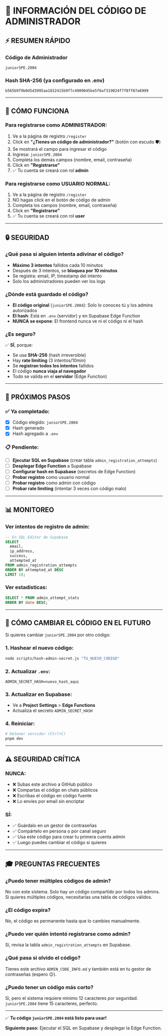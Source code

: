 # 🔐 INFORMACIÓN DEL CÓDIGO DE ADMINISTRADOR

## ⚡ RESUMEN RÁPIDO

### **Código de Administrador**
```
juniorSPE.2004
```

### **Hash SHA-256 (ya configurado en .env)**
```
b565b9f9b0d5d3995aa1832415b9f7c4909045be5f6af319024f7f8ff87a6999
```

---

## 📝 CÓMO FUNCIONA

### **Para registrarse como ADMINISTRADOR:**

1. Ve a la página de registro `/register`
2. Click en **"¿Tienes un código de administrador?"** (botón con escudo 🛡️)
3. Se mostrará el campo para ingresar el código
4. Ingresa: `juniorSPE.2004`
5. Completa los demás campos (nombre, email, contraseña)
6. Click en **"Registrarse"**
7. ✅ Tu cuenta se creará con rol **admin**

### **Para registrarse como USUARIO NORMAL:**

1. Ve a la página de registro `/register`
2. NO hagas click en el botón de código de admin
3. Completa los campos (nombre, email, contraseña)
4. Click en **"Registrarse"**
5. ✅ Tu cuenta se creará con rol **user**

---

## 🔒 SEGURIDAD

### **¿Qué pasa si alguien intenta adivinar el código?**

- **Máximo 3 intentos** fallidos cada 10 minutos
- Después de 3 intentos, se **bloquea por 10 minutos**
- Se registra: email, IP, timestamp del intento
- Solo los administradores pueden ver los logs

### **¿Dónde está guardado el código?**

- **El código original** (`juniorSPE.2004`): Solo lo conoces tú y los admins autorizados
- **El hash**: Está en `.env` (servidor) y en Supabase Edge Function
- **NUNCA se expone**: El frontend nunca ve ni el código ni el hash

### **¿Es seguro?**

✅ **SÍ**, porque:
- Se usa **SHA-256** (hash irreversible)
- Hay **rate limiting** (3 intentos/10min)
- Se **registran todos los intentos** fallidos
- El código **nunca viaja al navegador**
- Todo se valida en el **servidor** (Edge Function)

---

## 🎯 PRÓXIMOS PASOS

### ✅ Ya completado:
- [x] Código elegido: `juniorSPE.2004`
- [x] Hash generado
- [x] Hash agregado a `.env`

### 📋 Pendiente:
- [ ] **Ejecutar SQL en Supabase** (crear tabla `admin_registration_attempts`)
- [ ] **Desplegar Edge Function** a Supabase
- [ ] **Configurar hash en Supabase** (secretos de Edge Function)
- [ ] **Probar registro** como usuario normal
- [ ] **Probar registro** como admin con código
- [ ] **Probar rate limiting** (intentar 3 veces con código malo)

---

## 📊 MONITOREO

### Ver intentos de registro de admin:

```sql
-- En SQL Editor de Supabase
SELECT 
  email,
  ip_address,
  success,
  attempted_at
FROM admin_registration_attempts
ORDER BY attempted_at DESC
LIMIT 20;
```

### Ver estadísticas:

```sql
SELECT * FROM admin_attempt_stats
ORDER BY date DESC;
```

---

## 🔄 CÓMO CAMBIAR EL CÓDIGO EN EL FUTURO

Si quieres cambiar `juniorSPE.2004` por otro código:

### 1. Hashear el nuevo código:
```bash
node scripts/hash-admin-secret.js "TU_NUEVO_CODIGO"
```

### 2. Actualizar `.env`:
```env
ADMIN_SECRET_HASH=nuevo_hash_aqui
```

### 3. Actualizar en Supabase:
- Ve a **Project Settings** > **Edge Functions**
- Actualiza el secreto `ADMIN_SECRET_HASH`

### 4. Reiniciar:
```bash
# Detener servidor (Ctrl+C)
pnpm dev
```

---

## ⚠️ SEGURIDAD CRÍTICA

### **NUNCA:**
- ❌ Subas este archivo a GitHub público
- ❌ Compartas el código en chats públicos
- ❌ Escribas el código en código fuente
- ❌ Lo envíes por email sin encriptar

### **SÍ:**
- ✅ Guárdalo en un gestor de contraseñas
- ✅ Compártelo en persona o por canal seguro
- ✅ Usa este código para crear tu primera cuenta admin
- ✅ Luego puedes cambiar el código si quieres

---

## 🎓 PREGUNTAS FRECUENTES

### **¿Puedo tener múltiples códigos de admin?**
No con este sistema. Solo hay un código compartido por todos los admins. Si quieres múltiples códigos, necesitarías una tabla de códigos válidos.

### **¿El código expira?**
No, el código es permanente hasta que lo cambies manualmente.

### **¿Puedo ver quién intentó registrarse como admin?**
Sí, revisa la tabla `admin_registration_attempts` en Supabase.

### **¿Qué pasa si olvido el código?**
Tienes este archivo `ADMIN_CODE_INFO.md` y también está en tu gestor de contraseñas (espero 😉).

### **¿Puedo tener un código más corto?**
Sí, pero el sistema requiere mínimo 12 caracteres por seguridad. `juniorSPE.2004` tiene 15 caracteres, perfecto.

---

✅ **Tu código `juniorSPE.2004` está listo para usar!**

**Siguiente paso:** Ejecutar el SQL en Supabase y desplegar la Edge Function.
